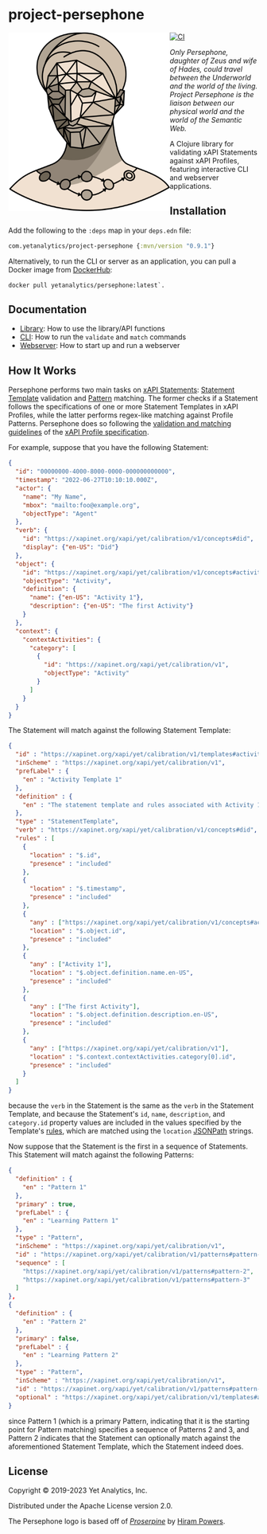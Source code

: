 # project-persephone

<img src="logo/logo.svg" alt="Persephone Logo" width="325px" align="left" />

[![CI](https://github.com/yetanalytics/project-persephone/actions/workflows/main.yml/badge.svg)](https://github.com/yetanalytics/project-persephone/actions/workflows/main.yml)

_Only Persephone, daughter of Zeus and wife of Hades, could travel between the Underworld and the world of the living. Project Persephone is the liaison between our physical world and the world of the Semantic Web._

A Clojure library for validating xAPI Statements against xAPI Profiles, featuring interactive CLI and webserver applications.

## Installation

Add the following to the `:deps` map in your `deps.edn` file:
```clojure
com.yetanalytics/project-persephone {:mvn/version "0.9.1"}
```

Alternatively, to run the CLI or server as an application, you can pull a Docker image from [DockerHub](https://hub.docker.com/repository/docker/yetanalytics/persephone):
```
docker pull yetanalytics/persephone:latest`.
```

## Documentation

- [Library](doc/library.md): How to use the library/API functions
- [CLI](doc/cli.md): How to run the `validate` and `match` commands
- [Webserver](doc/server.md): How to start up and run a webserver

## How It Works 

Persephone performs two main tasks on [xAPI Statements](https://github.com/adlnet/xAPI-Spec/blob/master/xAPI-Data.md#20-statements): [Statement Template](https://github.com/adlnet/xapi-profiles/blob/master/xapi-profiles-structure.md#statment-templates) validation and [Pattern](https://github.com/adlnet/xapi-profiles/blob/master/xapi-profiles-structure.md#patterns) matching. The former checks if a Statement follows the specifications of one or more Statement Templates in xAPI Profiles, while the latter performs regex-like matching against Profile Patterns. Persephone does so following the [validation and matching guidelines](https://github.com/adlnet/xapi-profiles/blob/master/xapi-profiles-communication.md#20-algorithms) of the [xAPI Profile specification](https://github.com/adlnet/xapi-profiles).

For example, suppose that you have the following Statement:
```json
{
  "id": "00000000-4000-8000-0000-000000000000",
  "timestamp": "2022-06-27T10:10:10.000Z",
  "actor": {
    "name": "My Name",        
    "mbox": "mailto:foo@example.org",
    "objectType": "Agent"
  },
  "verb": {
    "id": "https://xapinet.org/xapi/yet/calibration/v1/concepts#did",
    "display": {"en-US": "Did"}
  },
  "object": {
    "id": "https://xapinet.org/xapi/yet/calibration/v1/concepts#activity-1",
    "objectType": "Activity",
    "definition": {
      "name": {"en-US": "Activity 1"},
      "description": {"en-US": "The first Activity"}
    }
  },
  "context": {
    "contextActivities": {
      "category": [
        {
          "id": "https://xapinet.org/xapi/yet/calibration/v1",
       	  "objectType": "Activity"
        }
      ]
    }
  }
}
```

The Statement will match against the following Statement Template:
```json
{
  "id" : "https://xapinet.org/xapi/yet/calibration/v1/templates#activity-1",
  "inScheme" : "https://xapinet.org/xapi/yet/calibration/v1",
  "prefLabel" : {
    "en" : "Activity Template 1"
  },
  "definition" : {
    "en" : "The statement template and rules associated with Activity 1 getting done."
  },
  "type" : "StatementTemplate",
  "verb" : "https://xapinet.org/xapi/yet/calibration/v1/concepts#did",
  "rules" : [
    {
      "location" : "$.id",
      "presence" : "included"
    },
    {
      "location" : "$.timestamp",
      "presence" : "included"
    },
    {
      "any" : ["https://xapinet.org/xapi/yet/calibration/v1/concepts#activity-1"],
      "location" : "$.object.id",
      "presence" : "included"
    },
    {
      "any" : ["Activity 1"],
      "location" : "$.object.definition.name.en-US",
      "presence" : "included"
    },
    {
      "any" : ["The first Activity"],
      "location" : "$.object.definition.description.en-US",
      "presence" : "included"
    },
    {
      "any" : ["https://xapinet.org/xapi/yet/calibration/v1"],
      "location" : "$.context.contextActivities.category[0].id",
      "presence" : "included"
    }
  ]
}
```
because the `verb` in the Statement is the same as the `verb` in the Statement Template, and because the Statement's `id`, `name`, `description`, and `category.id` property values are included in the values specified by the Template's [rules](https://github.com/adlnet/xapi-profiles/blob/master/xapi-profiles-structure.md#statement-template-rules), which are matched using the `location` [JSONPath](https://www.ietf.org/archive/id/draft-goessner-dispatch-jsonpath-00.html) strings.

Now suppose that the Statement is the first in a sequence of Statements. This Statement will match against the following Patterns:
```json
{
  "definition" : {
    "en" : "Pattern 1"
  },
  "primary" : true,
  "prefLabel" : {
    "en" : "Learning Pattern 1"
  },
  "type" : "Pattern",
  "inScheme" : "https://xapinet.org/xapi/yet/calibration/v1",
  "id" : "https://xapinet.org/xapi/yet/calibration/v1/patterns#pattern-1",
  "sequence" : [
    "https://xapinet.org/xapi/yet/calibration/v1/patterns#pattern-2",
    "https://xapinet.org/xapi/yet/calibration/v1/patterns#pattern-3"
  ]
},
{
  "definition" : {
    "en" : "Pattern 2"
  },
  "primary" : false,
  "prefLabel" : {
    "en" : "Learning Pattern 2"
  },
  "type" : "Pattern",
  "inScheme" : "https://xapinet.org/xapi/yet/calibration/v1",
  "id" : "https://xapinet.org/xapi/yet/calibration/v1/patterns#pattern-2",
  "optional" : "https://xapinet.org/xapi/yet/calibration/v1/templates#activity-1"
}
```
since Pattern 1 (which is a primary Pattern, indicating that it is the starting point for Pattern matching) specifies a sequence of Patterns 2 and 3, and Pattern 2 indicates that the Statement can optionally match against the aforementioned Statement Template, which the Statement indeed does.

## License

Copyright © 2019-2023 Yet Analytics, Inc.

Distributed under the Apache License version 2.0.

The Persephone logo is based off of [_Proserpine_](https://commons.wikimedia.org/wiki/File:%27Proserpine%27,_marble_bust_by_Hiram_Powers,_1844,_Cincinnati_Art_Museum.jpg) by [Hiram Powers](https://en.wikipedia.org/wiki/Hiram_Powers).
